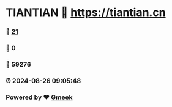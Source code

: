 # TIANTIAN :link: https://tiantian.cn 
### :page_facing_up: [21](https://tiantian.cn/tag.html) 
### :speech_balloon: 0 
### :hibiscus: 59276 
### :alarm_clock: 2024-08-26 09:05:48 
### Powered by :heart: [Gmeek](https://github.com/Meekdai/Gmeek)
